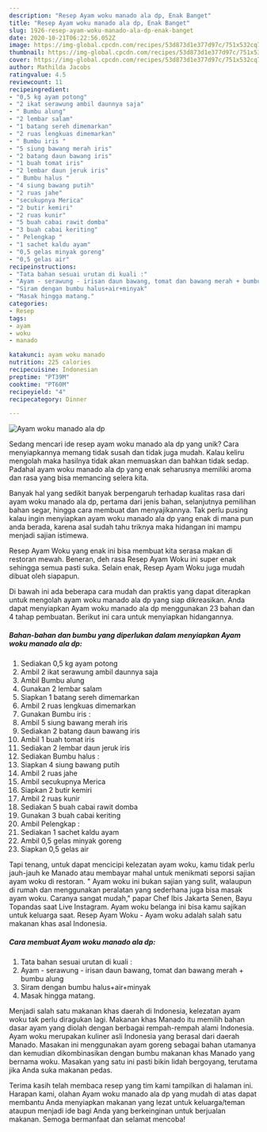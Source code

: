 ```yaml
---
description: "Resep Ayam woku manado ala dp, Enak Banget"
title: "Resep Ayam woku manado ala dp, Enak Banget"
slug: 1926-resep-ayam-woku-manado-ala-dp-enak-banget
date: 2020-10-21T06:22:56.052Z
image: https://img-global.cpcdn.com/recipes/53d873d1e377d97c/751x532cq70/ayam-woku-manado-ala-dp-foto-resep-utama.jpg
thumbnail: https://img-global.cpcdn.com/recipes/53d873d1e377d97c/751x532cq70/ayam-woku-manado-ala-dp-foto-resep-utama.jpg
cover: https://img-global.cpcdn.com/recipes/53d873d1e377d97c/751x532cq70/ayam-woku-manado-ala-dp-foto-resep-utama.jpg
author: Mathilda Jacobs
ratingvalue: 4.5
reviewcount: 11
recipeingredient:
- "0,5 kg ayam potong"
- "2 ikat serawung ambil daunnya saja"
- " Bumbu alung"
- "2 lembar salam"
- "1 batang sereh dimemarkan"
- "2 ruas lengkuas dimemarkan"
- " Bumbu iris "
- "5 siung bawang merah iris"
- "2 batang daun bawang iris"
- "1 buah tomat iris"
- "2 lembar daun jeruk iris"
- " Bumbu halus "
- "4 siung bawang putih"
- "2 ruas jahe"
- "secukupnya Merica"
- "2 butir kemiri"
- "2 ruas kunir"
- "5 buah cabai rawit domba"
- "3 buah cabai keriting"
- " Pelengkap "
- "1 sachet kaldu ayam"
- "0,5 gelas minyak goreng"
- "0,5 gelas air"
recipeinstructions:
- "Tata bahan sesuai urutan di kuali :"
- "Ayam - serawung - irisan daun bawang, tomat dan bawang merah + bumbu alung"
- "Siram dengan bumbu halus+air+minyak"
- "Masak hingga matang."
categories:
- Resep
tags:
- ayam
- woku
- manado

katakunci: ayam woku manado 
nutrition: 225 calories
recipecuisine: Indonesian
preptime: "PT39M"
cooktime: "PT60M"
recipeyield: "4"
recipecategory: Dinner

---
```



![Ayam woku manado ala dp](https://img-global.cpcdn.com/recipes/53d873d1e377d97c/751x532cq70/ayam-woku-manado-ala-dp-foto-resep-utama.jpg)

Sedang mencari ide resep ayam woku manado ala dp yang unik? Cara menyiapkannya memang tidak susah dan tidak juga mudah. Kalau keliru mengolah maka hasilnya tidak akan memuaskan dan bahkan tidak sedap. Padahal ayam woku manado ala dp yang enak seharusnya memiliki aroma dan rasa yang bisa memancing selera kita.

Banyak hal yang sedikit banyak berpengaruh terhadap kualitas rasa dari ayam woku manado ala dp, pertama dari jenis bahan, selanjutnya pemilihan bahan segar, hingga cara membuat dan menyajikannya. Tak perlu pusing kalau ingin menyiapkan ayam woku manado ala dp yang enak di mana pun anda berada, karena asal sudah tahu triknya maka hidangan ini mampu menjadi sajian istimewa.

Resep Ayam Woku yang enak ini bisa membuat kita serasa makan di restoran mewah. Beneran, deh rasa Resep Ayam Woku ini super enak sehingga semua pasti suka. Selain enak, Resep Ayam Woku juga mudah dibuat oleh siapapun.


Di bawah ini ada beberapa cara mudah dan praktis yang dapat diterapkan untuk mengolah ayam woku manado ala dp yang siap dikreasikan. Anda dapat menyiapkan Ayam woku manado ala dp menggunakan 23 bahan dan 4 tahap pembuatan. Berikut ini cara untuk menyiapkan hidangannya.

<!--inarticleads1-->

##### Bahan-bahan dan bumbu yang diperlukan dalam menyiapkan Ayam woku manado ala dp:

1. Sediakan 0,5 kg ayam potong
1. Ambil 2 ikat serawung ambil daunnya saja
1. Ambil  Bumbu alung
1. Gunakan 2 lembar salam
1. Siapkan 1 batang sereh dimemarkan
1. Ambil 2 ruas lengkuas dimemarkan
1. Gunakan  Bumbu iris :
1. Ambil 5 siung bawang merah iris
1. Sediakan 2 batang daun bawang iris
1. Ambil 1 buah tomat iris
1. Sediakan 2 lembar daun jeruk iris
1. Sediakan  Bumbu halus :
1. Siapkan 4 siung bawang putih
1. Ambil 2 ruas jahe
1. Ambil secukupnya Merica
1. Siapkan 2 butir kemiri
1. Ambil 2 ruas kunir
1. Sediakan 5 buah cabai rawit domba
1. Gunakan 3 buah cabai keriting
1. Ambil  Pelengkap :
1. Sediakan 1 sachet kaldu ayam
1. Ambil 0,5 gelas minyak goreng
1. Siapkan 0,5 gelas air


Tapi tenang, untuk dapat mencicipi kelezatan ayam woku, kamu tidak perlu jauh-jauh ke Manado atau membayar mahal untuk menikmati seporsi sajian ayam woku di restoran. &#34; Ayam woku ini bukan sajian yang sulit, walaupun di rumah dan menggunakan peralatan yang sederhana juga bisa masak ayam woku. Caranya sangat mudah,&#34; papar Chef Ibis Jakarta Senen, Bayu Topandas saat Live Instagram. Ayam woku belanga ini bisa kamu sajikan untuk keluarga saat. Resep Ayam Woku - Ayam woku adalah salah satu makanan khas asal Indonesia. 

<!--inarticleads2-->

##### Cara membuat Ayam woku manado ala dp:

1. Tata bahan sesuai urutan di kuali :
1. Ayam - serawung - irisan daun bawang, tomat dan bawang merah + bumbu alung
1. Siram dengan bumbu halus+air+minyak
1. Masak hingga matang.


Menjadi salah satu makanan khas daerah di Indonesia, kelezatan ayam woku tak perlu diragukan lagi. Makanan khas Manado itu memilih bahan dasar ayam yang diolah dengan berbagai rempah-rempah alami Indonesia. Ayam woku merupakan kuliner asli Indonesia yang berasal dari daerah Manado. Masakan ini menggunakan ayam goreng sebagai bahan utamanya dan kemudian dikombinasikan dengan bumbu makanan khas Manado yang bernama woku. Masakan yang satu ini pasti bikin lidah bergoyang, terutama jika Anda suka makanan pedas. 

Terima kasih telah membaca resep yang tim kami tampilkan di halaman ini. Harapan kami, olahan Ayam woku manado ala dp yang mudah di atas dapat membantu Anda menyiapkan makanan yang lezat untuk keluarga/teman ataupun menjadi ide bagi Anda yang berkeinginan untuk berjualan makanan. Semoga bermanfaat dan selamat mencoba!
